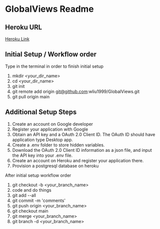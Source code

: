 # GlobalViews Readme

## Heroku URL
[Heroku Link](https://global-views.herokuapp.com/)

## Initial Setup / Workflow order
Type in the terminal in order to finish initial setup

1. mkdir <your_dir_name> 
2. cd <your_dir_name>
3. git init
4. git remote add origin git@github.com:wliu1999/GlobalViews.git
5. git pull origin main

## Additional Setup Steps

1. Create an account on Google developer
2. Register your application with Google
3. Obtain an API key and a OAuth 2.0 Client ID. The OAuth ID should have application type Desktop app.
4. Create a .env folder to store hidden variables.
5. Download the OAuth 2.0 Client ID information as a json file, and input the API key into your .env file.
6. Create an account on Heroku and register your application there. 
7. Provision a postgresql database on heroku

After initial setup workflow order

1. git checkout -b <your_branch_name>
2. code and do things
3. git add --all
4. git commit -m 'comments'
5. git push origin <your_branch_name>
6. git checkout main
7. git merge <your_branch_name>
8. git branch -d <your_branch_name>

